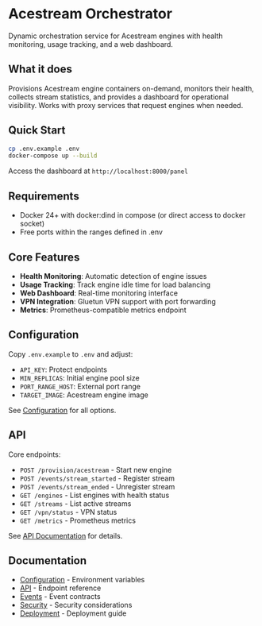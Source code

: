 # Acestream Orchestrator

Dynamic orchestration service for Acestream engines with health monitoring, usage tracking, and a web dashboard.

## What it does

Provisions Acestream engine containers on-demand, monitors their health, collects stream statistics, and provides a dashboard for operational visibility. Works with proxy services that request engines when needed.

## Quick Start

```bash
cp .env.example .env
docker-compose up --build
```

Access the dashboard at `http://localhost:8000/panel`

## Requirements

- Docker 24+ with docker:dind in compose (or direct access to docker socket)
- Free ports within the ranges defined in .env

## Core Features

- **Health Monitoring**: Automatic detection of engine issues
- **Usage Tracking**: Track engine idle time for load balancing
- **Web Dashboard**: Real-time monitoring interface
- **VPN Integration**: Gluetun VPN support with port forwarding
- **Metrics**: Prometheus-compatible metrics endpoint

## Configuration

Copy `.env.example` to `.env` and adjust:
- `API_KEY`: Protect endpoints
- `MIN_REPLICAS`: Initial engine pool size
- `PORT_RANGE_HOST`: External port range
- `TARGET_IMAGE`: Acestream engine image

See [Configuration](docs/CONFIG.md) for all options.

## API

Core endpoints:
- `POST /provision/acestream` - Start new engine
- `POST /events/stream_started` - Register stream
- `POST /events/stream_ended` - Unregister stream
- `GET /engines` - List engines with health status
- `GET /streams` - List active streams
- `GET /vpn/status` - VPN status
- `GET /metrics` - Prometheus metrics

See [API Documentation](docs/API.md) for details.

## Documentation

- [Configuration](docs/CONFIG.md) - Environment variables
- [API](docs/API.md) - Endpoint reference
- [Events](docs/EVENTS.md) - Event contracts
- [Security](docs/SECURITY.md) - Security considerations
- [Deployment](docs/DEPLOY.md) - Deployment guide


